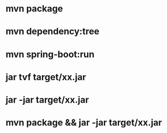 # mvn package
# mvn dependency:tree
# mvn spring-boot:run
# jar tvf target/xx.jar
# jar -jar target/xx.jar
# mvn package && jar -jar target/xx.jar